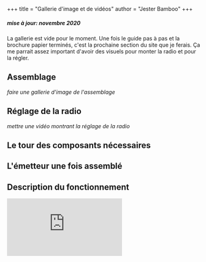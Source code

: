 +++
title = "Gallerie d'image et de vidéos"
author = "Jester Bamboo"
+++
##### mise à jour: novembre 2020

La gallerie est vide pour le moment. Une fois le guide pas à pas et la brochure papier terminés, c'est la prochaine section du site que je ferais. Ça me parrait assez important d'avoir des visuels pour monter la radio et pour la régler.

## Assemblage
*faire une gallerie d'image de l'assemblage*

## Réglage de la radio
*mettre une vidéo montrant la réglage de la radio*

## Le tour des composants nécessaires

## L'émetteur une fois assemblé

## Description du fonctionnement
<iframe sandbox="allow-same-origin allow-scripts allow-popups" src="https://peertube.uno/videos/embed/b675a4e2-a1d7-4cb5-ae88-2c21d02df06a" frameborder="0" allowfullscreen></iframe>
